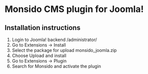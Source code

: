 # Monsido CMS plugin for Joomla!

## Installation instructions
1. Login to Joomla! backend /administrator/
2. Go to Extensions -> Install
3. Select the package for upload monsido_joomla.zip 
4. Choose Upload and install
5. Go to Extensions -> Plugin
6. Search for Monsido and activate the plugin
